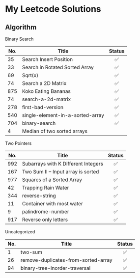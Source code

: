 # My Leetcode Solutions

## Algorithm

Binary Search

| No.  | Title                            | Status |
| ---- | -------------------------------- | :----: |
| 35   | Search Insert Position           |   ✅    |
| 33   | Search in Rotated Sorted Array   |   ✅    |
| 69   | Sqrt(x)                          |   ✅    |
| 74   | Search a 2D Matrix               |   ✅    |
| 875  | Koko Eating Bananas              |   ✅    |
| 74   | search-a-2d-matrix               |   ✅    |
| 278  | first-bad-version                |   ✅    |
| 540  | single-element-in-a-sorted-array |   ✅    |
| 704  | binary-search                    |   ✅    |
| 4    | Median of two sorted arrays      |        |

Two Pointers


| No.  | Title                               | Status |
| ---- | ----------------------------------- | :----: |
| 992  | Subarrays with K Different Integers |   ✅    |
| 167  | Two Sum II – Input array is sorted  |   ✅    |
| 977  | Squares of a Sorted Array           |   ✅    |
| 42   | Trapping Rain Water                 |   ✅    |
| 344  | reverse-string                      |   ✅    |
| 11   | Container with most water           |   ✅    |
| 9    | palindrome-number                   |   ✅    |
| 917  | Reverse only letters                |   ✅    |

Uncategorized


| No.  | Title                               | Status |
| ---- | ----------------------------------- | :----: |
| 1    | two-sum                             |   ✅    |
| 26   | remove-duplicates-from-sorted-array |   ✅    |
| 94   | binary-tree-inorder-traversal       |   ✅    |